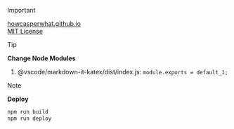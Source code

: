 > [!IMPORTANT]
> [howcasperwhat.github.io](https://howcasperwhat.github.io)  
> [MIT License](./LICENSE)

> [!TIP]
> **Change Node Modules**  
> 1. @vscode/markdown-it-katex/dist/index.js: `module.exports = default_1;`

> [!NOTE]
> **Deploy**  
> ``` sh
> npm run build
> npm run deploy
> ```